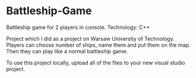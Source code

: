 # Battleship-Game
Battleship game for 2 players in console.
Technology: C++

Project which I did as a project on Warsaw Universtiy of Technology. 
Players can choose number of ships, name them and put them on the map. Then they can play like a normal battleship game.

To use this project locally, upload all of the files to your new visual studio project.
